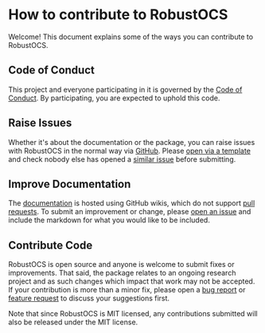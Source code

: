 # How to contribute to RobustOCS

Welcome! This document explains some of the ways you can contribute to RobustOCS.

## Code of Conduct

This project and everyone participating in it is governed by the [Code of Conduct](https://github.com/Foggalong/RobustOCS/blob/main/.github/CODE_OF_CONDUCT.md). By participating, you are expected to uphold this code.

## Raise Issues

Whether it's about the documentation or the package, you can raise issues with RobustOCS in the normal way via [GitHub](https://docs.github.com/en/issues/tracking-your-work-with-issues/creating-an-issue). Please [open via a template](https://github.com/Foggalong/RobustOCS/issues/new/choose) and check nobody else has opened a [similar issue](https://github.com/Foggalong/RobustOCS/issues?q=is%3Aissue) before submitting.

## Improve Documentation

The [documentation](https://github.com/Foggalong/RobustOCS/wiki) is hosted using GitHub wikis, which do not support [pull requests](https://stackoverflow.com/q/10642928). To submit an improvement or change, please [open an issue](https://github.com/Foggalong/RobustOCS/issues/new?labels=documentation&template=documentation.md) and include the markdown for what you would like to be included.

## Contribute Code

RobustOCS is open source and anyone is welcome to submit fixes or improvements. That said, the package relates to an ongoing research project and as such changes which impact that work may not be accepted.  If your contribution is more than a minor fix, please open a [bug report](https://github.com/Foggalong/RobustOCS/issues/new?assignees=&labels=bug&projects=&template=bug-report.md&title=) or [feature request](https://github.com/Foggalong/RobustOCS/issues/new?assignees=&labels=enhancement&projects=&template=feature-request.md&title=) to discuss your suggestions first.

Note that since RobustOCS is MIT licensed, any contributions submitted will also be released under the MIT license.
